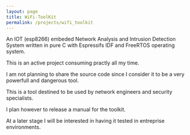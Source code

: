 ```yaml
---
layout: page
title: WiFi-ToolKit
permalink: /projects/wifi_toolkit
---
```


An IOT (esp8266) embeded Network Analysis and Intrusion Detection System written in pure C with Espressifs IDF and FreeRTOS operating system.

This is an active project consuming practly all my time.

I am not planning to share the source code since I consider it to be a very powerfull and dangerous tool.

This is a tool destined to be used by network engineers and security specialists.

I plan however to release a manual for the toolkit.

At a later stage I will be interested in having it tested in entreprise environments.

